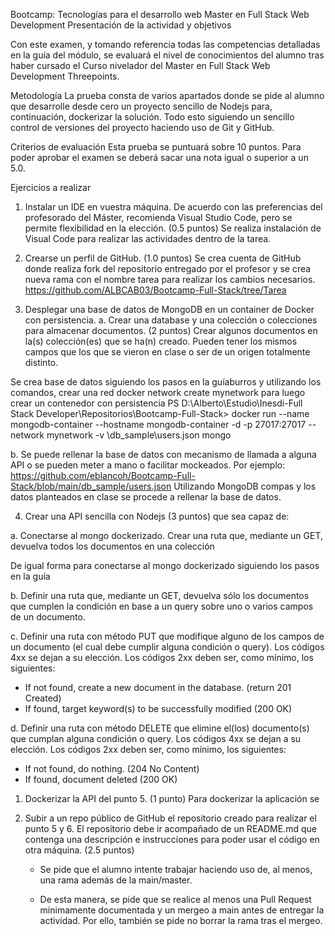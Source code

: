 Bootcamp: Tecnologías para el desarrollo web 
Master en Full Stack Web Development 
Presentación de la actividad y objetivos  

Con este examen, y tomando referencia todas las competencias detalladas en la guía del módulo, se evaluará el nivel de conocimientos del alumno tras haber cursado el Curso nivelador del Master en Full Stack Web Development Threepoints. 

Metodología 
La prueba consta de varios apartados donde se pide al alumno que desarrolle desde cero un proyecto sencillo de Nodejs para, continuación, dockerizar la solución. Todo esto siguiendo un sencillo control de versiones del proyecto haciendo uso de Git y GitHub. 

Criterios de evaluación 
Esta prueba se puntuará sobre 10 puntos. Para poder aprobar el examen se deberá sacar una nota igual o superior a un 5.0. 

Ejercicios a realizar 
1.	Instalar un IDE en vuestra máquina. De acuerdo con las preferencias del profesorado del Máster, recomienda Visual Studio Code, pero se permite flexibilidad en la elección. (0.5 puntos) 
Se realiza instalación de Visual Code para realizar las actividades dentro de la tarea.

2.	Crearse un perfil de GitHub. (1.0 puntos) 
Se crea cuenta de GitHub donde realiza fork del repositorio entregado por el profesor y se crea nueva rama con el nombre tarea para realizar los cambios necesarios.
https://github.com/ALBCAB03/Bootcamp-Full-Stack/tree/Tarea


3.	Desplegar una base de datos de MongoDB en un container de Docker con persistencia. 
a.	Crear una database y una colección o colecciones para almacenar documentos. (2 puntos) Crear algunos documentos en la(s) colección(es) que se ha(n) creado. Pueden tener los mismos campos que los que se vieron en clase o ser de un origen totalmente distinto. 

Se crea base de datos siguiendo los pasos en la guíaburros y utilizando los comandos, crear una red 
docker network create mynetwork
 para luego crear un contenedor con persistencia
PS D:\Alberto\Estudio\Inesdi-Full Stack Developer\Repositorios\Bootcamp-Full-Stack> docker run --name mongodb-container --hostname mongodb-container -d -p 27017:27017 --network mynetwork -v \db_sample\users.json mongo

 

b.	Se puede rellenar la base de datos con mecanismo de llamada a alguna API o se pueden meter a mano o facilitar mockeados. Por ejemplo: https://github.com/eblancoh/Bootcamp-Full-Stack/blob/main/db_sample/users.json 
Utilizando MongoDB compas y los datos planteados en clase se procede a rellenar la base de datos. 

 


4.	Crear una API sencilla con Nodejs (3 puntos) que sea capaz de: 

a.	Conectarse al mongo dockerizado. Crear una ruta que, mediante un GET, devuelva todos los documentos en una colección 

De igual forma para conectarse al mongo dockerizado siguiendo los pasos en la guía

 



b.	Definir una ruta que, mediante un GET, devuelva sólo los documentos que cumplen la condición en base a un query sobre uno o varios campos de un documento. 

c.	Definir una ruta con método PUT que modifique alguno de los campos de un documento (el cual debe cumplir alguna condición o query). Los códigos 4xx se dejan a su elección. Los códigos 2xx deben ser, como mínimo, los siguientes: 
-	If not found, create a new document in the database. (return 201 Created) 
-	If found, target keyword(s) to be successfully modified (200 OK) 

d.	Definir una ruta con método DELETE que elimine el(los) documento(s) que cumplan alguna condición o query. Los códigos 4xx se dejan a su elección. Los códigos 2xx deben ser, como mínimo, los siguientes: 
-	If not found, do nothing. (204 No Content) 
-	If found, document deleted (200 OK) 

1.	Dockerizar la API del punto 5. (1 punto) 
Para dockerizar la aplicación se 
 

2.	Subir a un repo público de GitHub el repositorio creado para realizar el punto 5 y 6. El repositorio debe ir acompañado de un README.md que contenga una descripción e instrucciones para poder usar el código en otra máquina. (2.5 puntos) 

	- Se pide que el alumno intente trabajar haciendo uso de, al menos, una rama además de la main/master. 
	
	- De esta manera, se pide que se realice al menos una Pull Request mínimamente documentada y un mergeo a main antes de entregar la actividad. Por ello, también se pide no borrar la rama tras el mergeo. 
